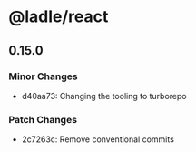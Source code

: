 # @ladle/react

## 0.15.0

### Minor Changes

- d40aa73: Changing the tooling to turborepo

### Patch Changes

- 2c7263c: Remove conventional commits
